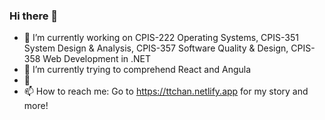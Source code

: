 ### Hi there 👋

<!--
**tfulanchan/tfulanchan** is a ✨ _special_ ✨ repository because its `README.md` (this file) appears on your GitHub profile.
--> 

- 🔭 I’m currently working on CPIS-222 Operating Systems, CPIS-351 System Design & Analysis, CPIS-357 Software Quality & Design, CPIS-358 Web Development in .NET
- 🌱 I’m currently trying to comprehend React and Angula
- 💬 
- 📫 How to reach me: Go to https://ttchan.netlify.app for my story and more!
